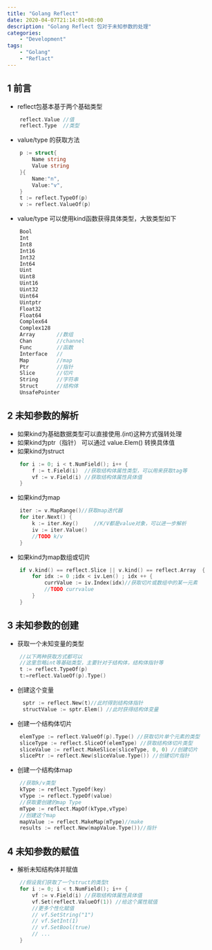 ```yaml
---
title: "Golang Reflect"
date: 2020-04-07T21:14:01+08:00
description: "Golang Reflect 包对于未知参数的处理"
categories:
    - "Development"
tags:
    - "Golang"
    - "Reflact"
---
```


## 1 前言

- reflect包基本基于两个基础类型

```go
    reflect.Value //值
    reflect.Type  //类型
```

- value/type 的获取方法

```go
    p := struct{
        Name string
        Value string
    }{
        Name:"n",
        Value:"v",
    }
    t := reflect.TypeOf(p)   
    v := reflect.ValueOf(p)
```

- value/type 可以使用kind函数获得具体类型，大致类型如下

```go
    Bool
    Int
    Int8
    Int16
    Int32
    Int64
    Uint
    Uint8
    Uint16
    Uint32
    Uint64
    Uintptr
    Float32
    Float64
    Complex64
    Complex128
    Array       //数组
    Chan        //channel
    Func        //函数
    Interface   //
    Map         //map
    Ptr         //指针
    Slice       //切片
    String      //字符串
    Struct      //结构体
    UnsafePointer
```

## 2 未知参数的解析

- 如果kind为基础数据类型可以直接使用.(int)这种方式强转处理
- 如果kind为ptr（指针） 可以通过 value.Elem() 转换具体值 
- 如果kind为struct 

```go
    for i := 0; i < t.NumField(); i++ {
        f := t.Field(i)  //获取结构体属性类型，可以用来获取tag等
        vf := v.Field(i) //获取结构体属性具体值
    }
```

- 如果kind为map

```go
    iter := v.MapRange()//获取map迭代器
    for iter.Next() {
        k := iter.Key()     //K/V都是value对象，可以进一步解析
        iv := iter.Value()
        //TODO k/v
    }
```

- 如果kind为map数组或切片

```go
    if v.kind() == reflect.Slice || v.kind() == reflect.Array  {
        for idx := 0 ;idx < iv.Len() ; idx ++ {
            currValue := iv.Index(idx)//获取切片或数组中的某一元素
            //TODO currvalue
        }
    }
```

## 3 未知参数的创建

- 获取一个未知变量的类型

```go
    //以下两种获取方式都可以
    //这里忽略int等基础类型，主要针对于结构体，结构体指针等
    t := reflect.TypeOf(p)
    t:=reflect.ValueOf(p).Type()
```

- 创建这个变量

```go
     sptr := reflect.New(t)//此时得到结构体指针
     structValue := sptr.Elem() //此时获得结构体变量
```

- 创建一个结构体切片

```go
    elemType := reflect.ValueOf(p).Type() //获取切片单个元素的类型
    sliceType := reflect.SliceOf(elemType) //获取结构体切片类型
    sliceValue := reflect.MakeSlice(sliceType, 0, 0) //创建切片
    slicePtr := reflect.New(sliceValue.Type()) //创建切片指针
```

- 创建一个结构体map 

```go
    //获取k/v类型
    kType := reflect.TypeOf(key)
    vType := reflect.TypeOf(value)
    //获取要创建的map Type
    mType := reflect.MapOf(kType,vType)
    //创建这个map
    mapValue := reflect.MakeMap(mType)//make
    results := reflect.New(mapValue.Type())//指针
```

## 4 未知参数的赋值

- 解析未知结构体并赋值

```go
    //假设我们获取了一个struct的类型t
    for i := 0; i < t.NumField(); i++ {
        vf := v.Field(i) //获取结构体属性具体值
        vf.Set(reflect.ValueOf(1)) //给这个属性赋值
        //更多个性化赋值
        // vf.SetString("1") 
        // vf.SetInt(1)
        // vf.SetBool(true)
        // ...
    }
```
